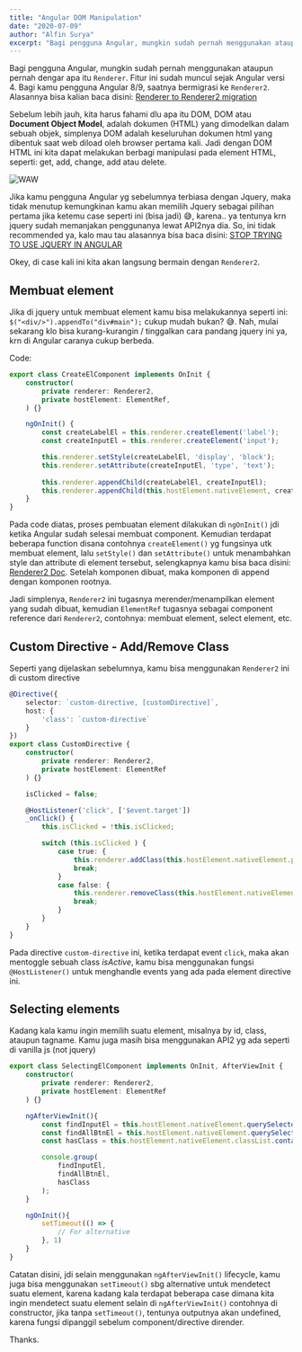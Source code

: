 ```yaml
---
title: "Angular DOM Manipulation"
date: "2020-07-09"
author: "Alfin Surya"
excerpt: "Bagi pengguna Angular, mungkin sudah pernah menggunakan ataupun pernah dengar apa itu Renderer. Fitur ini sudah muncul sejak Angular versi 4. Bagi kamu pengguna Angular 8/9, saatnya bermigrasi ke Renderer2.  Alasannya bisa kalian baca disini: (https://angular.io/guide/migration-renderer)"
---
```


Bagi pengguna Angular, mungkin sudah pernah menggunakan ataupun pernah dengar apa itu `Renderer`. Fitur ini sudah muncul sejak Angular versi 4. Bagi kamu pengguna Angular 8/9, saatnya bermigrasi ke `Renderer2`. Alasannya bisa kalian baca disini: [Renderer to Renderer2 migration](https://angular.io/guide/migration-renderer)


Sebelum lebih jauh, kita harus fahami dlu apa itu DOM, DOM atau **Document Object Model**, adalah dokumen (HTML) yang dimodelkan dalam sebuah objek, simplenya DOM adalah keseluruhan dokumen html yang dibentuk saat web diload oleh browser pertama kali. Jadi dengan DOM HTML ini kita dapat melakukan berbagi manipulasi pada element HTML, seperti: get, add, change, add atau delete.

![WAW](https://i.redd.it/3t9ltfiw2zv01.png)

Jika kamu pengguna Angular yg sebelumnya terbiasa dengan Jquery, maka tidak menutup kemungkinan kamu akan memilih Jquery sebagai pilihan pertama jika ketemu case seperti ini (bisa jadi) 😅, karena.. ya tentunya krn jquery sudah memanjakan penggunanya lewat API2nya dia. So, ini tidak recommended ya, kalo mau tau alasannya bisa baca disini: [STOP TRYING TO USE JQUERY IN ANGULAR](https://docs.angularjs.org/misc/faq#common-pitfalls)

Okey, di case kali ini kita akan langsung bermain dengan `Renderer2`.

## Membuat element
Jika di jquery untuk membuat element kamu bisa melakukannya seperti ini: `$("<div/>").appendTo("div#main");` cukup mudah bukan? 😅. Nah, mulai sekarang klo bisa kurang-kurangin / tinggalkan cara pandang jquery ini ya, krn di Angular caranya cukup berbeda.

Code:
```ts
export class CreateElComponent implements OnInit {
    constructor(
        private renderer: Renderer2,
        private hostElement: ElementRef,
    ) {}

    ngOnInit() {
        const createLabelEl = this.renderer.createElement('label');
        const createInputEl = this.renderer.createElement('input');

        this.renderer.setStyle(createLabelEl, 'display', 'block');
        this.renderer.setAttribute(createInputEl, 'type', 'text');
        
        this.renderer.appendChild(createLabelEl, createInputEl);
        this.renderer.appendChild(this.hostElement.nativeElement, createLabelEl);
    }
}
```

Pada code diatas, proses pembuatan element dilakukan di `ngOnInit()` jdi ketika Angular sudah selesai membuat component. Kemudian terdapat beberapa function disana contohnya `createElement()` yg fungsinya utk membuat element, lalu `setStyle()` dan `setAttribute()` untuk menambahkan style dan attribute di element tersebut, selengkapnya kamu bisa baca disini: [Renderer2 Doc](https://angular.io/api/core/Renderer2). Setelah komponen dibuat, maka komponen di append dengan komponen rootnya.

Jadi simplenya, `Renderer2` ini tugasnya merender/menampilkan element yang sudah dibuat, kemudian `ElementRef` tugasnya sebagai component reference dari `Renderer2`, contohnya: membuat element, select element, etc.

## Custom Directive - Add/Remove Class
Seperti yang dijelaskan sebelumnya, kamu bisa menggunakan `Renderer2` ini di custom directive

```ts
@Directive({
    selector: `custom-directive, [customDirective]`,
    host: {
        'class': `custom-directive`
    }
})
export class CustomDirective {
    constructor(
        private renderer: Renderer2, 
        private hostElement: ElementRef
    ) {}

    isClicked = false;

    @HostListener('click', ['$event.target'])
    _onClick() {
        this.isClicked = !this.isClicked;

        switch (this.isClicked ) {
            case true: {
                this.renderer.addClass(this.hostElement.nativeElement.parentNode, 'isActive');
                break;
            }
            case false: {
                this.renderer.removeClass(this.hostElement.nativeElement.parentNode, 'isActive');
                break;
            }
        }
    }
}
```
Pada directive `custom-directive` ini, ketika terdapat event `click`, maka akan mentoggle sebuah class *isActive*, kamu bisa menggunakan fungsi `@HostListener()` untuk menghandle events yang ada pada element directive ini.

## Selecting elements
Kadang kala kamu ingin memilih suatu element, misalnya by id, class, ataupun tagname. Kamu juga masih bisa menggunakan API2 yg ada seperti di vanilla js (not jquery)

```ts
export class SelectingElComponent implements OnInit, AfterViewInit {
    constructor(
        private renderer: Renderer2, 
        private hostElement: ElementRef
    ) {}

    ngAfterViewInit(){
        const findInputEl = this.hostElement.nativeElement.querySelector('input[type="checkbox"]');
        const findAllBtnEl = this.hostElement.nativeElement.querySelectorAll('button');
        const hasClass = this.hostElement.nativeElement.classList.contains('container');

        console.group(
            findInputEl,
            findAllBtnEl,
            hasClass
        );
    }

    ngOnInit(){
        setTimeout(() => {
            // For alternative
        }, 1)
    }
}
```
Catatan disini, jdi selain menggunakan `ngAfterViewInit()` lifecycle, kamu juga bisa menggunakan `setTimeout()` sbg alternative untuk mendetect suatu element, karena kadang kala terdapat beberapa case dimana kita ingin mendetect suatu element selain di `ngAfterViewInit()` contohnya di constructor, jika tanpa `setTimeout()`, tentunya outputnya akan undefined, karena fungsi dipanggil sebelum component/directive dirender.

Thanks.
